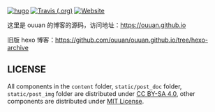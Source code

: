 [![hugo](https://img.shields.io/badge/powered%20by-hugo-orange)](https://gohugo.io/)
[![Travis (.org)](https://img.shields.io/travis/ouuan/hugo-blog)](https://travis-ci.org/ouuan/hugo-blog)
[![Website](https://img.shields.io/website?url=https%3A%2F%2Fouuan.github.io)](https://ouuan.github.io)

这里是 ouuan 的博客的源码，访问地址：<https://ouuan.github.io>

旧版 hexo 博客：<https://github.com/ouuan/ouuan.github.io/tree/hexo-archive>

LICENSE
---

All components in the `content` folder, `static/post_doc` folder, `static/post_img` folder are distributed under [CC BY-SA 4.0](https://creativecommons.org/licenses/by-sa/4.0/), other components are distributed under [MIT License](LICENSE).
